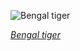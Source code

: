 
![Bengal tiger](https://upload.wikimedia.org/wikipedia/commons/thumb/b/b0/Bengal_tiger_%28Panthera_tigris_tigris%29_female_3_crop.jpg/675px-Bengal_tiger_%28Panthera_tigris_tigris%29_female_3_crop.jpg)

*[Bengal tiger](https://wikipedia.org/wiki/File:Bengal_tiger_(Panthera_tigris_tigris)_female_3_crop.jpg)*
